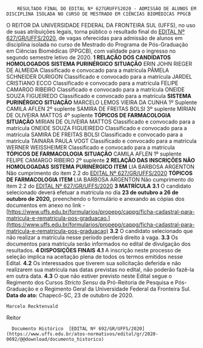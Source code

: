         RESULTADO FINAL DO EDITAL Nº 627GRUFFS2020 - ADMISSÃO DE ALUNOS EM DISCIPLINA ISOLADA NO CURSO DE MESTRADO EM CIÊNCIAS BIOMÉDICAS PPGCB  

 O REITOR DA UNIVERSIDADE FEDERAL DA FRONTEIRA SUL (UFFS), no uso de suas atribuições legais, torna público o resultado final do [EDITAL Nº 627/GR/UFFS/2020](https://www.uffs.edu.br/atos-normativos/edital/gr/2020-0627), de vagas oferecidas para admissão de alunos em disciplina isolada no curso de Mestrado do Programa de Pós-Graduação em Ciências Biomédicas (PPGCB), com validade para o ingresso no segundo semestre letivo de 2020.  **1 RELAÇÃO DOS CANDIDATOS HOMOLOGADOS**     **SISTEMA PURINÉRGICO**   **SITUAÇÃO**     ERIN JOHN RIEGER DE ALMEIDA   Classificado e convocado para a matrícula     PÂMELA SCHNEIDER DURIGON   Classificado e convocado para a matrícula     JARDEL CRISTIANO ECCO   Classificado e convocado para a matrícula     FELIPE CAMARGO RIBEIRO   Classificado e convocado para a matrícula     ONEIDE SOUZA FIGUEIREDO   Classificado e convocado para a matrícula           **SISTEMA PURINÉRGICO**   **SITUAÇÃO**     MARCELO LEMOS VIEIRA DA CUNHA   1º Suplente     CAMILA AFLEN   2º suplente     SAMIRA DE FREITAS BOLSI   3º suplente     MIRIAN DE OLIVEIRA MATTOS   4º suplente           **TÓPICOS DE FARMACOLOGIA**   **SITUAÇÃO**     MIRIAN DE OLIVEIRA MATTOS   Classificado e convocado para a matrícula     ONEIDE SOUZA FIGUEIREDO   Classificado e convocado para a matrícula     SAMIRA DE FREITAS BOLSI   Classificado e convocado para a matrícula     TAINARA PAULA VOGT   Classificado e convocado para a matrícula     WERNER WEISSHEIMER   Classificado e convocado para a matrícula           **TÓPICOS DE FARMACOLOGIA**   **SITUAÇÃO**     CAMILA AFLEN   1º suplente     FELIPE CAMARGO RIBEIRO   2º suplente      **2 RELAÇÃO DAS INSCRIÇÕES NÃO HOMOLOGADAS**     **SISTEMA PURINÉRGICO**   **ITEM**     LIA BARBOSA ARGENTON   Não cumprimento do item 2.2 do [EDITAL Nº 627/GR/UFFS/2020](https://www.uffs.edu.br/atos-normativos/edital/gr/2020-0627)           **TÓPICOS DE FARMACOLOGIA**   **ITEM**     LIA BARBOSA ARGENTON   Não cumprimento do item 2.2 do [EDITAL Nº 627/GR/UFFS/2020](https://www.uffs.edu.br/atos-normativos/edital/gr/2020-0627)      **3 MATRÍCULA** **3.1**  O candidato selecionado deverá efetuar a matrícula no dia **23 de outubro a 26 de outubro de 2020,** preenchendo o formulário e anexando as cópias dos documentos em anexo no link - [https://www.uffs.edu.br/formularios/propepg/cappg/ficha-cadastral-para-matricula-e-rematricula-pos-graduacao.](https://www.uffs.edu.br/formularios/propepg/cappg/ficha-cadastral-para-matricula-e-rematricula-pos-graduacao) **3.2**  O candidato selecionado que não realizar a matrícula nesse período perderá direito à vaga. **3.3**  Os documentos para matrícula serão informados no edital de divulgação dos resultados.  **4 DISPOSIÇÕES FINAIS** **4.1**  A inscrição neste processo de seleção implica na aceitação plena de todos os termos emitidos nesse Edital. **4.2**  Os interessados que tiverem sua solicitação deferida e não realizarem sua matrícula nas datas previstas no edital, não poderão fazê-la em outra data. **4.3**  O que não estiver previsto neste Edital segue o Regimento dos Cursos *Stricto Sensu*  da Pró-Reitoria de Pesquisa e Pós-Graduação e o Regimento Geral da Universidade Federal da Fronteira Sul.        **Data do ato:** Chapecó-SC, 23 de outubro de 2020.   
 

    Marcelo Recktenvald   
 Reitor 

      Documento Histórico  [EDITAL Nº 692/GR/UFFS/2020](https://www.uffs.edu.br/atos-normativos/edital/gr/2020-0692/@@download/documento_historico)     
      